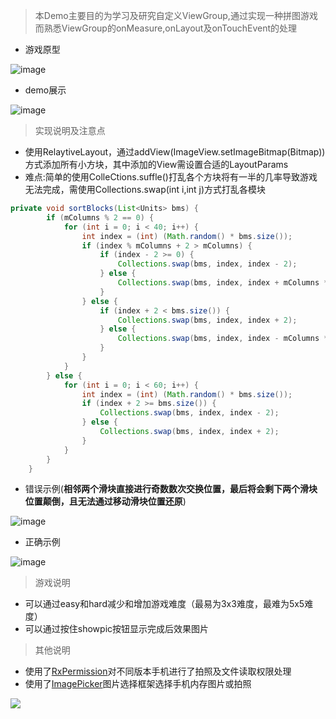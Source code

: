 > 本Demo主要目的为学习及研究自定义ViewGroup,通过实现一种拼图游戏而熟悉ViewGroup的onMeasure,onLayout及onTouchEvent的处理
- 游戏原型

![image](http://routee.oss-cn-shanghai.aliyuncs.com/18-4-28/83620842.jpg)

- demo展示

![image](http://routee.oss-cn-shanghai.aliyuncs.com/18-4-28/95277908.jpg)

> 实现说明及注意点
- 使用RelaytiveLayout，通过addView(ImageView.setImageBitmap(Bitmap))方式添加所有小方块，其中添加的View需设置合适的LayoutParams
- 难点:简单的使用ColleCtions.suffle()打乱各个方块将有一半的几率导致游戏无法完成，需使用Collections.swap(int i,int j)方式打乱各模块
``` java
private void sortBlocks(List<Units> bms) {
        if (mColumns % 2 == 0) {
            for (int i = 0; i < 40; i++) {
                int index = (int) (Math.random() * bms.size());
                if (index % mColumns + 2 > mColumns) {
                    if (index - 2 >= 0) {
                        Collections.swap(bms, index, index - 2);
                    } else {
                        Collections.swap(bms, index, index + mColumns * 2);
                    }
                } else {
                    if (index + 2 < bms.size()) {
                        Collections.swap(bms, index, index + 2);
                    } else {
                        Collections.swap(bms, index, index - mColumns * 2);
                    }
                }
            }
        } else {
            for (int i = 0; i < 60; i++) {
                int index = (int) (Math.random() * bms.size());
                if (index + 2 >= bms.size()) {
                    Collections.swap(bms, index, index - 2);
                } else {
                    Collections.swap(bms, index, index + 2);
                }
            }
        }
    }
```
- 错误示例(**相邻两个滑块直接进行奇数数次交换位置，最后将会剩下两个滑块位置颠倒，且无法通过移动滑块位置还原**)

![image](http://routee.oss-cn-shanghai.aliyuncs.com/18-4-28/33864304.jpg)


- 正确示例

![image](http://routee.oss-cn-shanghai.aliyuncs.com/18-4-28/74598831.jpg)

> 游戏说明
- 可以通过easy和hard减少和增加游戏难度（最易为3x3难度，最难为5x5难度）
- 可以通过按住showpic按钮显示完成后效果图片

> 其他说明
- 使用了[RxPermission](https://github.com/tbruyelle/RxPermissions)对不同版本手机进行了拍照及文件读取权限处理
- 使用了[ImagePicker](https://github.com/jeasonlzy/ImagePicker)图片选择框架选择手机内存图片或拍照


[![](https://jitpack.io/v/Routee/test.svg)](https://jitpack.io/#Routee/test)
